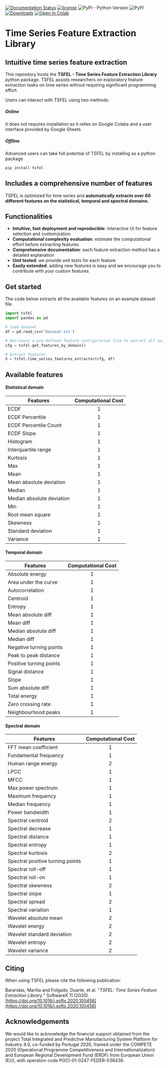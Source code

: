 [![Documentation Status](https://readthedocs.org/projects/tsfel/badge/?version=latest)](https://tsfel.readthedocs.io/en/latest/?badge=latest)
[![license](https://img.shields.io/badge/License-BSD%203-brightgreen)](https://github.com/fraunhoferportugal/tsfel/blob/master/LICENSE.txt)
![PyPI - Python Version](https://img.shields.io/pypi/pyversions/tsfel)
![PyPI](https://img.shields.io/pypi/v/tsfel)
[![Downloads](https://pepy.tech/badge/tsfel)](https://pepy.tech/project/tsfel)
[![Open In Colab](https://colab.research.google.com/assets/colab-badge.svg)](https://colab.research.google.com/github/fraunhoferportugal/tsfel/blob/development/notebooks/TSFEL_HAR_Example.ipynb)

# Time Series Feature Extraction Library
## Intuitive time series feature extraction
This repository hosts the **TSFEL - Time Series Feature Extraction Library** python package. TSFEL assists researchers on exploratory feature extraction tasks on time series without requiring significant programming effort.

Users can interact with TSFEL using two methods:
##### Online
It does not requires installation as it relies on Google Colabs and a user interface provided by Google Sheets

##### Offline
Advanced users can take full potential of TSFEL by installing as a python package
```python
pip install tsfel
```

## Includes a comprehensive number of features
TSFEL is optimized for time series and **automatically extracts over 60 different features on the statistical, temporal and spectral domains.**

## Functionalities
* **Intuitive, fast deployment and reproducible**: interactive UI for feature selection and customization
* **Computational complexity evaluation**: estimate the computational effort before extracting features
* **Comprehensive documentation**: each feature extraction method has a detailed explanation
* **Unit tested**: we provide unit tests for each feature
* **Easily extended**: adding new features is easy and we encourage you to contribute with your custom features

## Get started
The code below extracts all the available features on an example dataset file.

```python
import tsfel
import pandas as pd

# load dataset
df = pd.read_csv('Dataset.txt')

# Retrieves a pre-defined feature configuration file to extract all available features
cfg = tsfel.get_features_by_domain()

# Extract features
X = tsfel.time_series_features_extractor(cfg, df)
```

## Available features

#### Statistical domain
| Features                   | Computational Cost |
|----------------------------|:------------------:|
| ECDF                       |          1         |
| ECDF Percentile            |          1         |
| ECDF Percentile Count      |          1         |
| ECDF Slope                 |          1         |
| Histogram                  |          1         |
| Interquartile range        |          1         |
| Kurtosis                   |          1         |
| Max                        |          1         |
| Mean                       |          1         |
| Mean absolute deviation    |          1         |
| Median                     |          1         |
| Median absolute deviation  |          1         |
| Min                        |          1         |
| Root mean square           |          1         |
| Skewness                   |          1         |
| Standard deviation         |          1         |
| Variance                   |          1         |


#### Temporal domain
| Features                   | Computational Cost |
|----------------------------|:------------------:|
| Absolute energy            |          1         |
| Area under the curve       |          1         |
| Autocorrelation            |          1         |
| Centroid                   |          1         |
| Entropy                    |          1         |
| Mean absolute diff         |          1         |
| Mean diff                  |          1         |
| Median absolute diff       |          1         |
| Median diff                |          1         |
| Negative turning points    |          1         |
| Peak to peak distance      |          1         |
| Positive turning points    |          1         |
| Signal distance            |          1         |
| Slope                      |          1         |
| Sum absolute diff          |          1         |
| Total energy               |          1         |
| Zero crossing rate         |          1         |
| Neighbourhood peaks        |          1         |


#### Spectral domain
| Features                          | Computational Cost |
|-----------------------------------|:------------------:|
| FFT mean coefficient              |          1         |
| Fundamental frequency             |          1         |
| Human range energy                |          2         |
| LPCC                              |          1         |
| MFCC                              |          1         |
| Max power spectrum                |          1         |
| Maximum frequency                 |          1         |
| Median frequency                  |          1         |
| Power bandwidth                   |          1         |
| Spectral centroid                 |          2         |
| Spectral decrease                 |          1         |
| Spectral distance                 |          1         |
| Spectral entropy                  |          1         |
| Spectral kurtosis                 |          2         |
| Spectral positive turning points  |          1         |
| Spectral roll-off                 |          1         |
| Spectral roll-on                  |          1         |
| Spectral skewness                 |          2         |
| Spectral slope                    |          1         |
| Spectral spread                   |          2         |
| Spectral variation                |          1         |
| Wavelet absolute mean             |          2         |
| Wavelet energy                    |          2         |
| Wavelet standard deviation        |          2         |
| Wavelet entropy                   |          2         |
| Wavelet variance                  |          2         |


## Citing
When using TSFEL please cite the following publication:

Barandas, Marília and Folgado, Duarte, et al. "*TSFEL: Time Series Feature Extraction Library.*" SoftwareX 11 (2020). [https://doi.org/10.1016/j.softx.2020.100456](https://doi.org/10.1016/j.softx.2020.100456)

## Acknowledgements
We would like to acknowledge the financial support obtained from the project Total Integrated and Predictive Manufacturing System Platform for Industry 4.0, co-funded by Portugal 2020, framed under the COMPETE 2020 (Operational Programme  Competitiveness and Internationalization) and European Regional Development Fund (ERDF) from European Union (EU), with operation code POCI-01-0247-FEDER-038436.
